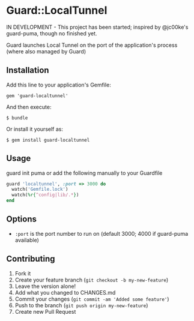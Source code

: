 # Guard::LocalTunnel

IN DEVELOPMENT - This project has been started; inspired by @jc00ke's guard-puma, though no finished yet.

Guard launches Local Tunnel on the port of the application's process (where also managed by Guard)

## Installation

Add this line to your application's Gemfile:

    gem 'guard-localtunnel'

And then execute:

    $ bundle

Or install it yourself as:

    $ gem install guard-localtunnel

## Usage

guard init puma or add the following manually to your Guardfile

```ruby
guard 'localtunnel', :port => 3000 do
  watch('Gemfile.lock')
  watch(%r{^config|lib/.*})
end
```

## Options

* `:port` is the port number to run on (default 3000; 4000 if guard-puma available)


## Contributing

1. Fork it
1. Create your feature branch (`git checkout -b my-new-feature`)
1. Leave the version alone!
1. Add what you changed to CHANGES.md
1. Commit your changes (`git commit -am 'Added some feature'`)
1. Push to the branch (`git push origin my-new-feature`)
1. Create new Pull Request
